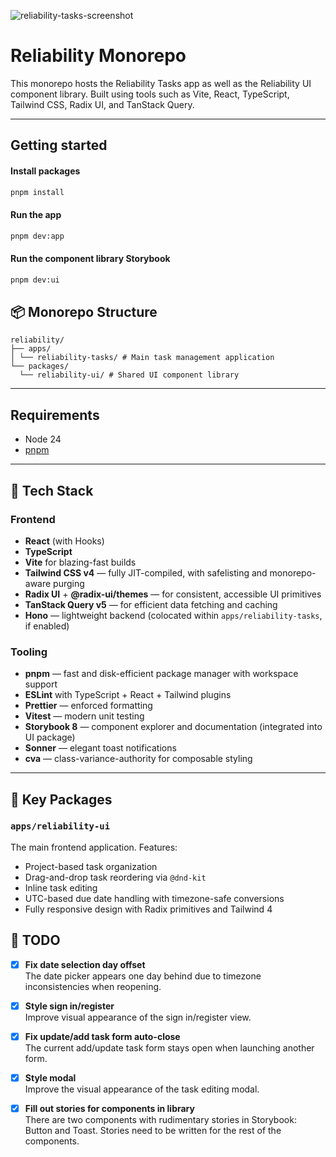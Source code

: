 
![reliability-tasks-screenshot](https://github.com/user-attachments/assets/2a9e753b-7f33-44cf-b2c9-31bc03fdeb10)

# Reliability Monorepo

This monorepo hosts the Reliability Tasks app as well as the Reliability UI component library. Built using tools such as Vite, React, TypeScript, Tailwind CSS, Radix UI, and TanStack Query.

---

## Getting started

#### Install packages

```bash
pnpm install
```

#### Run the app

```bash
pnpm dev:app
```

#### Run the component library Storybook

```bash
pnpm dev:ui
```

## 📦 Monorepo Structure

```
reliability/
├── apps/
│ └── reliability-tasks/ # Main task management application
└── packages/
  └── reliability-ui/ # Shared UI component library
```

---

## Requirements

- Node 24
- [pnpm](https://pnpm.io/installation)

---

## 🔧 Tech Stack

### Frontend

- **React** (with Hooks)
- **TypeScript**
- **Vite** for blazing-fast builds
- **Tailwind CSS v4** — fully JIT-compiled, with safelisting and monorepo-aware purging
- **Radix UI** + **@radix-ui/themes** — for consistent, accessible UI primitives
- **TanStack Query v5** — for efficient data fetching and caching
- **Hono** — lightweight backend (colocated within `apps/reliability-tasks`, if enabled)

### Tooling

- **pnpm** — fast and disk-efficient package manager with workspace support
- **ESLint** with TypeScript + React + Tailwind plugins
- **Prettier** — enforced formatting
- **Vitest** — modern unit testing
- **Storybook 8** — component explorer and documentation (integrated into UI package)
- **Sonner** — elegant toast notifications
- **cva** — class-variance-authority for composable styling

---

## 📁 Key Packages

### `apps/reliability-ui`

The main frontend application. Features:

- Project-based task organization
- Drag-and-drop task reordering via `@dnd-kit`
- Inline task editing
- UTC-based due date handling with timezone-safe conversions
- Fully responsive design with Radix primitives and Tailwind 4

## 📝 TODO

- [x] **Fix date selection day offset**  
       The date picker appears one day behind due to timezone inconsistencies when reopening.

- [x] **Style sign in/register**  
       Improve visual appearance of the sign in/register view.

- [x] **Fix update/add task form auto-close**  
       The current add/update task form stays open when launching another form.

- [x] **Style modal**  
       Improve the visual appearance of the task editing modal.

- [x] **Fill out stories for components in library**  
       There are two components with rudimentary stories in Storybook: Button and Toast. Stories need to be written for the rest of the components.
